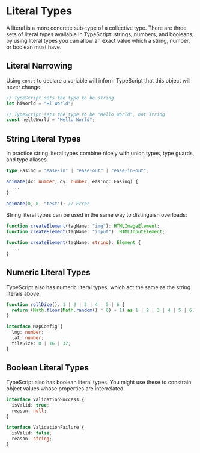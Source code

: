 # Literal Types

A literal is a more concrete sub-type of a collective type. There are three sets of literal types available in TypeScript: strings, numbers, and booleans; by using literal types you can allow an exact value which a string, number, or boolean must have.

## Literal Narrowing

Using `const` to declare a variable will inform TypeScript that this object will never change.

```typescript
// TypeScript sets the type to be string
let hiWorld = "Hi World";

// TypeScript sets the type to be "Hello World", not string
const helloWorld = "Hello World";
```

## String Literal Types

In practice string literal types combine nicely with union types, type guards, and type aliases.

```typescript
type Easing = "ease-in" | "ease-out" | "ease-in-out";

animate(dx: number, dy: number, easing: Easing) {
  ...
}

animate(0, 0, "test"); // Error
```

String literal types can be used in the same way to distinguish overloads:

```typescript
function createElement(tagName: "img"): HTMLImageElement;
function createElement(tagName: "input"): HTMLInputElement;

function createElement(tagName: string): Element {
  ...
}
```

## Numeric Literal Types

TypeScript also has numeric literal types, which act the same as the string literals above.

```typescript
function rollDice(): 1 | 2 | 3 | 4 | 5 | 6 {
  return (Math.floor(Math.random() * 6) + 1) as 1 | 2 | 3 | 4 | 5 | 6;
}

interface MapConfig {
  lng: number;
  lat: number;
  tileSize: 8 | 16 | 32;
}
```

## Boolean Literal Types

TypeScript also has boolean literal types. You might use these to constrain object values whose properties are interrelated.

```typescript
interface ValidationSuccess {
  isValid: true;
  reason: null;
}

interface ValidationFailure {
  isValid: false;
  reason: string;
}
```

